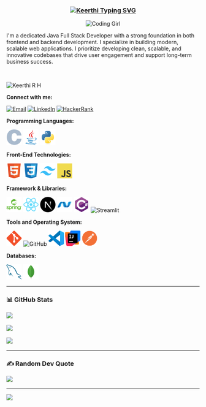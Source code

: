 <h3 align="center">
  <a href="https://git.io/typing-svg">
    <img src="https://readme-typing-svg.demolab.com?font=Fira+Code&size=22&pause=1000&color=3FBF70&center=true&vCenter=true&width=500&lines=Hi+%F0%9F%91%8B%2C+I'm+Keerthi+R+H;Java+Full+Stack+Developer;" alt="Keerthi Typing SVG" />
  </a>
</h3>


<!--<h3 align="center">Java Full Stack Developer</h3> -->


<p align="center">
  <img src="https://raw.githubusercontent.com/Keerthi-2025/Keerthi-2025/main/image.jpg" alt="Coding Girl" width="250" height="250">
</p>



<p>I'm a dedicated Java Full Stack Developer with a strong foundation in both frontend and backend development. I specialize in building modern, scalable web applications. I prioritize developing clean, scalable, and innovative codebases that drive user engagement and support long-term business success.</p>


<br>
<p align="left"> 
<p align="left"> <img src="https://komarev.com/ghpvc/?username=Keerthi-2025&label=Profile%20views&color=0e75b6&style=flat" alt="Keerthi R H" /> </p>
</p>



<b>Connect with me:</b>
<p align="start">
  <a href="mailto:rhkeerthi3@gmail.com"><img src="https://img.shields.io/badge/Email-D14836?style=for-the-badge&logo=gmail&logoColor=white" alt="Email"></a>
  <a href="https://www.linkedin.com/in/keerthi-rh-9b19a5245/" target="_blank"><img src="https://img.shields.io/badge/LinkedIn-0077B5?style=for-the-badge&logo=linkedin&logoColor=white" alt="LinkedIn"></a>
  <a href="https://www.hackerrank.com/dashboard" target="_blank"><img src="https://img.shields.io/badge/HackerRank-2EC866?style=for-the-badge&logo=HackerRank&logoColor=white" alt="HackerRank"></a>
</p>

<b>Programming Languages:</b>
<p align="left">
  <img src="https://raw.githubusercontent.com/devicons/devicon/master/icons/c/c-original.svg" alt="C" width="40" height="40"/>
  <img src="https://raw.githubusercontent.com/devicons/devicon/master/icons/java/java-original.svg" alt="Java" width="40" height="40"/>
  <img src="https://raw.githubusercontent.com/devicons/devicon/master/icons/python/python-original.svg" alt="Python" width="40" height="40"/>
</p>

<b>Front-End Technologies:</b>
<p align="left">
  <img src="https://raw.githubusercontent.com/devicons/devicon/master/icons/html5/html5-original.svg" alt="HTML5" width="40" height="40"/>
  <img src="https://raw.githubusercontent.com/devicons/devicon/master/icons/css3/css3-original.svg" alt="CSS" width="40" height="40"/>
  <img src="https://raw.githubusercontent.com/devicons/devicon/master/icons/tailwindcss/tailwindcss-original.svg" alt="Tailwind CSS" width="40" height="40"/>
  <img src="https://raw.githubusercontent.com/devicons/devicon/master/icons/javascript/javascript-original.svg" alt="JavaScript" width="40" height="40"/>
</p>

<b>Framework & Libraries:</b>
<p align="left">
  <img src="https://raw.githubusercontent.com/devicons/devicon/master/icons/spring/spring-original-wordmark.svg" alt="Spring Boot" width="40" height="40"/>
  <img src="https://raw.githubusercontent.com/devicons/devicon/master/icons/react/react-original.svg" alt="React" width="40" height="40"/>
  <img src="https://raw.githubusercontent.com/devicons/devicon/master/icons/nextjs/nextjs-original.svg" alt="Next.js" width="40" height="40"/>
  <img src="https://raw.githubusercontent.com/devicons/devicon/master/icons/dot-net/dot-net-original.svg" alt=".NET" width="40" height="40"/>
  <img src="https://raw.githubusercontent.com/devicons/devicon/master/icons/csharp/csharp-original.svg" alt="C#" width="40" height="40"/>
  <img src="https://streamlit.io/images/brand/streamlit-logo-secondary-colormark-darktext.svg" alt="Streamlit" width="100"/>
</p>

<b>Tools and Operating System:</b>
<p align="left">
  <img src="https://raw.githubusercontent.com/devicons/devicon/master/icons/git/git-original.svg" alt="Git" width="40" height="40"/>
  <img src="https://upload.wikimedia.org/wikipedia/commons/9/91/Octicons-mark-github.svg" alt="GitHub" width="40" height="40"/>
  <img src="https://raw.githubusercontent.com/devicons/devicon/master/icons/vscode/vscode-original.svg" alt="VS Code" width="40" height="40"/>
  <img src="https://raw.githubusercontent.com/devicons/devicon/master/icons/intellij/intellij-original.svg" alt="IntelliJ" width="40" height="40"/>
  <img src="https://raw.githubusercontent.com/devicons/devicon/master/icons/postman/postman-original.svg" alt="Postman" width="40" height="40"/>
</p>

<b>Databases:</b>
<p align="left">
  <img src="https://raw.githubusercontent.com/devicons/devicon/master/icons/mysql/mysql-original.svg" alt="MySQL" width="40" height="40"/>
  <img src="https://raw.githubusercontent.com/devicons/devicon/master/icons/mongodb/mongodb-original.svg" alt="MongoDB" width="40" height="40"/>
</p>

---

### 📊 GitHub Stats

![](https://github-readme-stats.vercel.app/api?username=Keerthi-2025&theme=gruvbox&hide_border=false&include_all_commits=true&count_private=true)<br/>

![](https://github-readme-streak-stats.herokuapp.com/?user=Keerthi-2025&theme=gruvbox&hide_border=false)<br/>

![](https://github-readme-stats.vercel.app/api/top-langs/?username=Keerthi-2025&theme=gruvbox&hide_border=false&include_all_commits=true&count_private=true&layout=compact)

---

### ✍️ Random Dev Quote
![](https://quotes-github-readme.vercel.app/api?type=horizontal&theme=merko)

---

[![](https://visitcount.itsvg.in/api?id=Keerthi2025&icon=0&color=0)](https://visitcount.itsvg.in)
